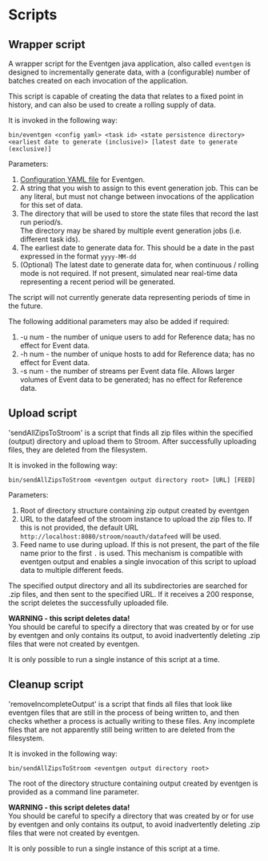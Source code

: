 # Scripts
## Wrapper script
A wrapper script for the Eventgen java application, also called `eventgen` is designed to incrementally
generate data, with a (configurable) number of batches created on each invocation of the application.
 
This script is capable of creating the data that relates to a fixed point in history, and can also be used to create
a rolling supply of data.

It is invoked in the following way:
```
bin/eventgen <config yaml> <task id> <state persistence directory> <earliest date to generate (inclusive)> [latest date to generate (exclusive)]
```

Parameters:
1. [Configuration YAML file](config.md) for Eventgen.
1. A string that you wish to assign to this event generation job.  This can be any literal, but must not change
between invocations of the application for this set of data.
1. The directory that will be used to store the state files that record the last run period/s.  
The directory may be shared by multiple event generation jobs (i.e. different task ids).
1. The earliest date to generate data for.  This should be a date in the past expressed in the format `yyyy-MM-dd`
1. (Optional) The latest date to generate data for, when continuous /  rolling mode is not required.
If not present, simulated near real-time data representing a recent period will be generated.

The script will not currently generate data representing periods of time in the future.

The following additional parameters may also be added if required:
1. -u num - the number of unique users to add for Reference data; has no effect for Event data.
1. -h num - the number of unique hosts to add for Reference data; has no effect for Event data.
1. -s num - the number of streams per Event data file.  Allows larger volumes of Event data to be generated; has no effect for Reference data.
 

## Upload script
'sendAllZipsToStroom' is a script that finds all zip files within the specified (output) directory and upload them to Stroom.
After successfully uploading files, they are deleted from the filesystem.

It is invoked in the following way:
```
bin/sendAllZipsToStroom <eventgen output directory root> [URL] [FEED]
```

Parameters:
1. Root of directory structure containing zip output created by eventgen
1. URL to the datafeed of the stroom instance to upload the zip files to.  If this is not provided, the default
URL `http://localhost:8080/stroom/noauth/datafeed` will be used.
1. Feed name to use during upload.  If this is not present, the part of the file name prior to the first `.` is used.
This mechanism is compatible with eventgen output and enables a single invocation of this script to upload data to
multiple different feeds.  

The specified output directory and all its subdirectories are searched for .zip files, and then sent to the specified URL.
If it receives a 200 response, the script deletes the successfully uploaded file.

**WARNING - this script deletes data!**  
You should be careful to specify a directory that was created by or for use by eventgen and only contains its output, 
to avoid inadvertently deleting .zip files that were not created by eventgen.

It is only possible to run a single instance of this script at a time.

## Cleanup script
'removeIncompleteOutput' is a script that finds all files that look like eventgen files that are still in the process
of being written to, and then checks whether a process is actually writing to these files.
Any incomplete files that are not apparently still being written to are deleted from the filesystem.
 
It is invoked in the following way:
```
bin/sendAllZipsToStroom <eventgen output directory root>
```

The root of the directory structure containing output created by eventgen is provided as a command line parameter.

**WARNING - this script deletes data!**  
You should be careful to specify a directory that was created by or for use by eventgen and only contains its output, 
to avoid inadvertently deleting .zip files that were not created by eventgen.

It is only possible to run a single instance of this script at a time.
